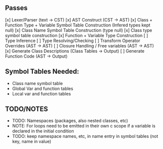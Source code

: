 ## Passes
[x] Lexer/Parser (text -> CST)
[x] AST Construct (CST -> AST)
[x] Class + Function Type + Variable Symbol Table Construction (Infered types kept null)
    [x] Class Name Symbol Table Construction (type null)
    [x] Class type symbol table construction
    [x] Function + Variable Type Construction
[ ] Type Inference
[ ] Type Resolving/Checking
[ ] Transform Operator Overrides (AST -> AST)
[ ] Closure Handling / Free variables (AST -> AST)
[x] Generate Class Descriptions (Class Tables -> Output)
[ ] Generate Function Code (AST -> Output)

## Symbol Tables Needed:
- Class name symbol table
- Global Var and function tables
- Local var and function tables

## TODO/NOTES
- TODO: Namespaces (packages, also nested classes, etc)
- NOTE: For loops need to be emitted in their own c scope if a variable is declared in the initial condition
- TODO: keep namespace names, etc, in name entry in symbol tables (not key, name in value)



